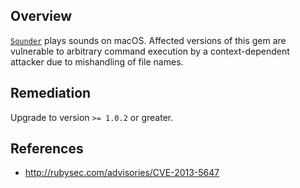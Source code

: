 ## Overview
[`Sounder`](https://rubygems.org/gems/sounder) plays sounds on macOS.
Affected versions of this gem are vulnerable to arbitrary command execution by a context-dependent attacker due to mishandling of file names.

## Remediation
Upgrade to version `>= 1.0.2` or greater.

## References
- http://rubysec.com/advisories/CVE-2013-5647
